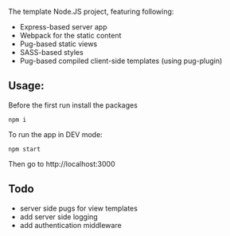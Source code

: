 The template Node.JS project, featuring following:
- Express-based server app
- Webpack for the static content
- Pug-based static views
- SASS-based styles
- Pug-based compiled client-side templates (using pug-plugin)

## Usage:

Before the first run install the packages
```
npm i
```
To run the app in DEV mode:
```
npm start
```
Then go to http://localhost:3000



## Todo
- server side pugs for view templates
- add server side logging
- add authentication middleware
